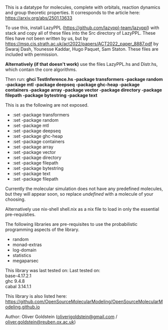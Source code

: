 This is a datatype for molecules, complete with orbitals, reaction dynamics and group theoretic properties. It corresponds to the article here: https://arxiv.org/abs/2501.13633

To use this, install LazyPPL (https://github.com/lazyppl-team/lazyppl) with stack and copy all of these files into the Src directory of LazyPPL. These files have not been written by us, but by https://msp.cis.strath.ac.uk/act2022/papers/ACT2022_paper_8887.pdf by Swaraj Dash, Younesse Kaddar, Hugo Paquet, Sam Staton. These files are included with permission.

<b>Alternatively (if that doesn't work)</b> use the files LazyPPL.hs and Distr.hs, which contain the core algorithms. 

Then run: <b>ghci TestInference.hs -package transformers -package random -package mtl -package deepseq -package ghc-heap -package containers -package array -package vector -package directory -package filepath -package bytestring -package text</b>

This is as the following are not exposed.

<ul>
  <li>:set -package transformers</li>
  <li>:set -package random</li>
  <li>:set -package mtl</li>
  <li>:set -package deepseq</li>
  <li>:set -package ghc-heap</li>
  <li>:set -package containers</li>
  <li>:set -package array</li>
  <li>:set -package vector</li>
  <li>:set -package directory</li>
  <li>:set -package filepath</li>
  <li>:set -package bytestring</li>
  <li>:set -package text</li>
  <li>:set -package filepath</li>
</ul>

Currently the molecular simulation does not have any predefined molecules, but they will appear soon, so replace <i>undefined</i> with a molecule of your choosing.


Alternatively use nix-shell shell.nix as a nix file to load in only the essential pre-requisties.

The following libraries are pre-requisites to use the probabilistic programming aspects of the library.
<ul>
<li>random</li>
<li>monad-extras</li>
<li>log-domain</li>
<li>statistics</li>
<li>megaparsec</li>
</ul>

This library was last tested on:
Last tested on: <br> 
base-4.17.2.1 <br>
ghc   9.4.8   <br>
cabal 3.14.1.1 <br>

This library is also listed here: https://github.com/OpenSourceMolecularModeling/OpenSourceMolecularModeling.github.io

Author: Oliver Goldstein (oliverjgoldstein@gmail.com / oliver.goldstein@reuben.ox.ac.uk)
